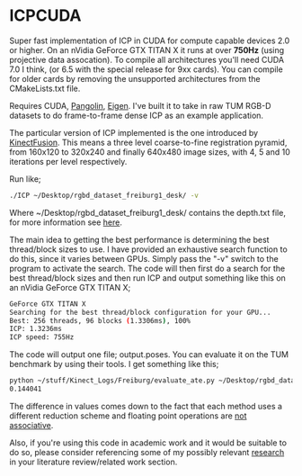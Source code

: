 # ICPCUDA
Super fast implementation of ICP in CUDA for compute capable devices 2.0 or higher. On an nVidia GeForce GTX TITAN X it runs at over __750Hz__ (using projective data assocation). To compile all architectures you'll need CUDA 7.0 I think, (or 6.5 with the special release for 9xx cards). You can compile for older cards by removing the unsupported architectures from the CMakeLists.txt file. 

Requires CUDA, [Pangolin](https://github.com/stevenlovegrove/Pangolin), [Eigen](https://github.com/stevenlovegrove/eigen). I've built it to take in raw TUM RGB-D datasets to do frame-to-frame dense ICP as an example application.

The particular version of ICP implemented is the one introduced by [KinectFusion](http://homes.cs.washington.edu/~newcombe/papers/newcombe_etal_ismar2011.pdf). This means a three level coarse-to-fine registration pyramid, from 160x120 to 320x240 and finally 640x480 image sizes, with 4, 5 and 10 iterations per level respectively. 

Run like;

```bash
./ICP ~/Desktop/rgbd_dataset_freiburg1_desk/ -v
```

Where ~/Desktop/rgbd\_dataset\_freiburg1\_desk/ contains the depth.txt file, for more information see [here](http://vision.in.tum.de/data/datasets/rgbd-dataset).

The main idea to getting the best performance is determining the best thread/block sizes to use. I have provided an exhaustive search function to do this, since it varies between GPUs. Simply pass the "-v" switch to the program to activate the search. The code will then first do a search for the best thread/block sizes and then run ICP and output something like this on an nVidia GeForce GTX TITAN X;

```bash
GeForce GTX TITAN X
Searching for the best thread/block configuration for your GPU...
Best: 256 threads, 96 blocks (1.3306ms), 100%
ICP: 1.3236ms
ICP speed: 755Hz
```

The code will output one file; output.poses. You can evaluate it on the TUM benchmark by using their tools. I get something like this;

```bash
python ~/stuff/Kinect_Logs/Freiburg/evaluate_ate.py ~/Desktop/rgbd_dataset_freiburg1_desk/groundtruth.txt output.poses 
0.144041
```

The difference in values comes down to the fact that each method uses a different reduction scheme and floating point operations are [not associative](https://halshs.archives-ouvertes.fr/hal-00949355v1/document).

Also, if you're using this code in academic work and it would be suitable to do so, please consider referencing some of my possibly relevant [research](http://www.thomaswhelan.ie/#publications) in your literature review/related work section. 
